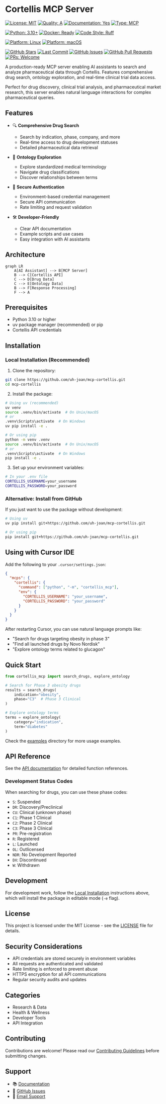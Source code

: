 # Cortellis MCP Server

<!-- Project Status -->
[![License: MIT](https://img.shields.io/badge/License-MIT-yellow.svg)](https://opensource.org/licenses/MIT)
[![Quality: A](https://img.shields.io/badge/Quality-A-green.svg)](https://github.com/uh-joan/mcp-cortellis)
[![Documentation: Yes](https://img.shields.io/badge/Documentation-Yes-green.svg)](https://github.com/uh-joan/mcp-cortellis/tree/main/docs)
[![Type: MCP](https://img.shields.io/badge/Type-MCP-purple.svg)](https://github.com/uh-joan/mcp-cortellis)

<!-- Technology Stack -->
[![Python: 3.10+](https://img.shields.io/badge/Python-3.10%2B-blue.svg)](https://www.python.org/downloads/)
[![Docker: Ready](https://img.shields.io/badge/Docker-Ready-blue.svg)](https://github.com/uh-joan/mcp-cortellis/blob/main/Dockerfile)
[![Code Style: Ruff](https://img.shields.io/badge/Code%20Style-Ruff-black.svg)](https://github.com/astral-sh/ruff)

<!-- Platform Support -->
[![Platform: Linux](https://img.shields.io/badge/Platform-Linux-blue.svg)](https://github.com/uh-joan/mcp-cortellis)
[![Platform: macOS](https://img.shields.io/badge/Platform-macOS-blue.svg)](https://github.com/uh-joan/mcp-cortellis)

<!-- Repository Activity -->
[![GitHub Stars](https://img.shields.io/github/stars/uh-joan/mcp-cortellis)](https://github.com/uh-joan/mcp-cortellis/stargazers)
[![Last Commit](https://img.shields.io/github/last-commit/uh-joan/mcp-cortellis)](https://github.com/uh-joan/mcp-cortellis/commits/main)
[![GitHub Issues](https://img.shields.io/github/issues/uh-joan/mcp-cortellis)](https://github.com/uh-joan/mcp-cortellis/issues)
[![GitHub Pull Requests](https://img.shields.io/github/issues-pr/uh-joan/mcp-cortellis)](https://github.com/uh-joan/mcp-cortellis/pulls)
[![PRs: Welcome](https://img.shields.io/badge/PRs-Welcome-brightgreen.svg)](CONTRIBUTING.md)

A production-ready MCP server enabling AI assistants to search and analyze pharmaceutical data through Cortellis. Features comprehensive drug search, ontology exploration, and real-time clinical trial data access.

Perfect for drug discovery, clinical trial analysis, and pharmaceutical market research, this server enables natural language interactions for complex pharmaceutical queries.

## Features

- 🔍 **Comprehensive Drug Search**
  - Search by indication, phase, company, and more
  - Real-time access to drug development statuses
  - Detailed pharmaceutical data retrieval

- 🧬 **Ontology Exploration**
  - Explore standardized medical terminology
  - Navigate drug classifications
  - Discover relationships between terms

- 🔐 **Secure Authentication**
  - Environment-based credential management
  - Secure API communication
  - Rate limiting and request validation

- 🛠 **Developer-Friendly**
  - Clear API documentation
  - Example scripts and use cases
  - Easy integration with AI assistants

## Architecture

```mermaid
graph LR
    A[AI Assistant] --> B[MCP Server]
    B --> C[Cortellis API]
    C --> D[Drug Data]
    C --> E[Ontology Data]
    B --> F[Response Processing]
    F --> A
```

## Prerequisites

- Python 3.10 or higher
- uv package manager (recommended) or pip
- Cortellis API credentials

## Installation

### Local Installation (Recommended)

1. Clone the repository:
```bash
git clone https://github.com/uh-joan/mcp-cortellis.git
cd mcp-cortellis
```

2. Install the package:
```bash
# Using uv (recommended)
uv venv
source .venv/bin/activate  # On Unix/macOS
# or
.venv\Scripts\activate  # On Windows
uv pip install -e .

# Or using pip
python -m venv .venv
source .venv/bin/activate  # On Unix/macOS
# or
.venv\Scripts\activate  # On Windows
pip install -e .
```

3. Set up your environment variables:
```bash
# In your .env file
CORTELLIS_USERNAME=your_username
CORTELLIS_PASSWORD=your_password
```

### Alternative: Install from GitHub

If you just want to use the package without development:

```bash
# Using uv
uv pip install git+https://github.com/uh-joan/mcp-cortellis.git

# Or using pip
pip install git+https://github.com/uh-joan/mcp-cortellis.git
```

## Using with Cursor IDE

Add the following to your `.cursor/settings.json`:
```json
{
  "mcps": {
    "cortellis": {
      "command": ["python", "-m", "cortellis_mcp"],
      "env": {
        "CORTELLIS_USERNAME": "your_username",
        "CORTELLIS_PASSWORD": "your_password"
      }
    }
  }
}
```

After restarting Cursor, you can use natural language prompts like:
- "Search for drugs targeting obesity in phase 3"
- "Find all launched drugs by Novo Nordisk"
- "Explore ontology terms related to glucagon"

## Quick Start

```python
from cortellis_mcp import search_drugs, explore_ontology

# Search for Phase 3 obesity drugs
results = search_drugs(
    indication="obesity",
    phase="C3"  # Phase 3 Clinical
)

# Explore ontology terms
terms = explore_ontology(
    category="indication",
    term="diabetes"
)
```

Check the [examples](examples/) directory for more usage examples.

## API Reference

See the [API documentation](docs/API.md) for detailed function references.

### Development Status Codes

When searching for drugs, you can use these phase codes:
- `S`: Suspended
- `DR`: Discovery/Preclinical
- `CU`: Clinical (unknown phase)
- `C1`: Phase 1 Clinical
- `C2`: Phase 2 Clinical
- `C3`: Phase 3 Clinical
- `PR`: Pre-registration
- `R`: Registered
- `L`: Launched
- `OL`: Outlicensed
- `NDR`: No Development Reported
- `DX`: Discontinued
- `W`: Withdrawn

## Development

For development work, follow the [Local Installation](#local-installation-recommended) instructions above, which will install the package in editable mode (`-e` flag).

## License

This project is licensed under the MIT License - see the [LICENSE](LICENSE) file for details.

## Security Considerations

- API credentials are stored securely in environment variables
- All requests are authenticated and validated
- Rate limiting is enforced to prevent abuse
- HTTPS encryption for all API communications
- Regular security audits and updates

## Categories

- Research & Data
- Health & Wellness
- Developer Tools
- API Integration

## Contributing

Contributions are welcome! Please read our [Contributing Guidelines](CONTRIBUTING.md) before submitting changes.

## Support

- 📚 [Documentation](docs/API.md)
- 💬 [GitHub Issues](https://github.com/uh-joan/mcp-cortellis/issues)
- 📧 [Email Support](mailto:janisaez@gmail.com)